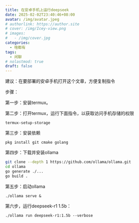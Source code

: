 ```yaml
---
title: 在安卓手机上运行deepseek
date: 2025-02-02T23:40:46+08:00
avatar: /img/avatar.jpeg
# authorlink: https://author.site
# cover: /img/Icey-view.png
# images:
#   - /img/cover.jpg
categories:
  - 啥都有
tags:
  - 闲聊
# nolastmod: true
draft: false
---
```


建议：在要部署的安卓手机打开这个文章，方便复制指令


<!--more-->



步骤：


第一步：安装termux。

第二步：打开termux，运行下面指令，以获取访问手机存储的权限

`termux-setup-storage`

第三步：安装依赖

`pkg install git cmake golang`

第四步：下载并安装ollama

```bash
git clone --depth 1 https://github.com/ollama/ollama.git
cd ollama
go generate ./...
go build .
```
第五步：启动ollama

```
./ollama serve &
```
第六步，运行deepseek-r1 1.5b：

`./ollama run deepseek-r1:1.5b --verbose`




